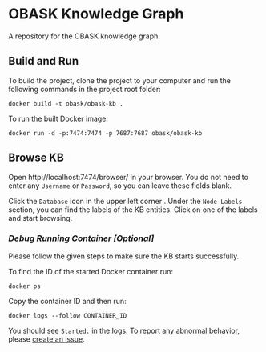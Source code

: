 # OBASK Knowledge Graph

A repository for the OBASK knowledge graph.

## Build and Run
To build the project, clone the project to your computer and run the following commands in the project root folder:
```
docker build -t obask/obask-kb .
```

To run the built Docker image:
```
docker run -d -p:7474:7474 -p 7687:7687 obask/obask-kb
```

## Browse KB
Open http://localhost:7474/browser/ in your browser. You do not need to enter any `Username` or `Password`, so you can leave these fields blank.

Click the `Database` icon in the upper left corner . Under the `Node Labels` section, you can find the labels of the KB entities. Click on one of the labels and start browsing.


### _Debug Running Container [Optional]_
Please follow the given steps to make sure the KB starts successfully.

To find the ID of the started Docker container run:
```
docker ps
```

Copy the container ID and then run:
```
docker logs --follow CONTAINER_ID
```

You should see `Started.` in the logs. To report any abnormal behavior, please [create an issue](https://github.com/OBASKTools/obask-kb/issues/new).